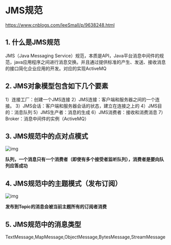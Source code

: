# JMS规范
https://www.cnblogs.com/leeSmall/p/9638248.html
## 1. 什么是JMS规范

JMS（Java Messaging Service）规范，本质是API，Java平台消息中间件的规范，java应用程序之间进行消息交换。并且通过提供标准的产生、发送、接收消息的接口简化企业应用的开发。对应的实现ActiveMQ

## 2. JMS对象模型包含如下几个要素

1）连接工厂：创建一个JMS连接
2）JMS连接：客户端和服务器之间的一个连接。
3）JMS会话：客户端和服务器会话的状态，建立在连接之上的
4）JMS目的：消息队列
5）JMS生产者：消息的生成
6）JMS消费者：接收和消费消息
7）Broker：消息中间件的实例（ActiveMQ）

## 3. JMS规范中的点对点模式

![img](https://images2018.cnblogs.com/blog/1227483/201809/1227483-20180913003113549-929824957.png)

**队列，一个消息只有一个消费者（即使有多个接受者监听队列），消费者是要向队列应答成功**

## 4. JMS规范中的主题模式（发布订阅）

![img](https://images2018.cnblogs.com/blog/1227483/201809/1227483-20180913003025104-1588623564.png)

**发布到Topic的消息会被当前主题所有的订阅者消费**

## 5. JMS规范中的消息类型

TextMessage,MapMessage,ObjectMessage,BytesMessage,StreamMessage